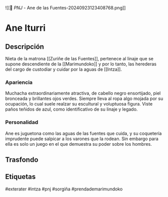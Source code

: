 ![[👤 _PNJ_ - Ane de las Fuentes-20240923123408768.png]]
# Ane Iturri

## Descripción
Nieta de la matrona  [[Zuriñe de las Fuentes]], pertenece al linaje que se supone descendiente de la [[Marimundoko]] y por lo tanto, las herederas del cargo de custodiar y cuidar por la aguas de [[Intza]]. 
### Apariencia 
Muchacha extraordinariamente atractiva, de cabello negro ensortijado, piel bronceada y brillantes ojos verdes.  Siempre lleva al ropa algo mojada por su ocupación, lo cual suele realzar su escultural y voluptuosa figura. Viste paños teñidos de azul, como identificativo de su linaje y legado. 
### Personalidad 
Ane es juguetona como las aguas de las fuentes que cuida, y su coquetería imprudente puede salpicar a los varones que la rodean. Sin embargo para ella es solo un juego en el que demuestra su poder sobre los hombres. 
## Trasfondo 

## Etiquetas
#exterater #intza #pnj  #sorgiña #prendademarimundoko